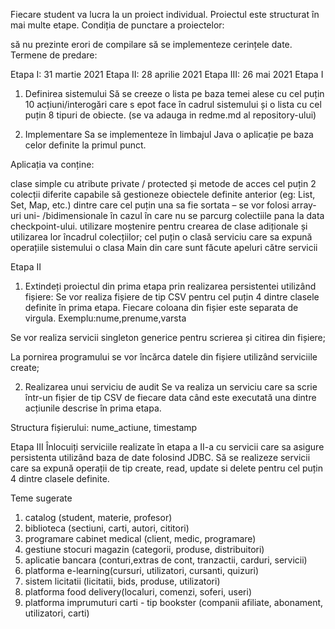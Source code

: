 Fiecare student va lucra la un proiect individual. Proiectul este structurat în mai multe etape. Condiția de punctare a proiectelor:

să nu prezinte erori de compilare
să se implementeze cerințele date.
Termene de predare:

Etapa I​: 31 martie 2021
Etapa II​: 28 aprilie 2021
Etapa III: 26 mai 2021
Etapa I
1) Definirea sistemului
Să se creeze o lista pe baza temei alese cu cel puțin 10 acțiuni/interogări care s epot face în cadrul sistemului și o lista cu cel puțin 8 tipuri de obiecte. (se va adauga in redme.md al repository-ului)

2) Implementare
Sa se implementeze în limbajul Java o aplicație pe baza celor definite la primul punct.

Aplicația va conține:

clase simple cu atribute private / protected și metode de acces
cel puțin 2 colecții diferite capabile să gestioneze obiectele definite anterior (eg: List, Set, Map, etc.) dintre care cel puțin una sa fie sortata – se vor folosi array-uri uni- /bidimensionale în cazul în care nu se parcurg colectiile pana la data checkpoint-ului.
utilizare moștenire pentru crearea de clase adiționale și utilizarea lor încadrul colecțiilor;
cel puțin o clasă serviciu care sa expună operațiile sistemului
o clasa Main din care sunt făcute apeluri către servicii

Etapa II
1) Extindeți proiectul din prima etapa prin realizarea persistentei utilizând fișiere:
Se vor realiza fișiere de tip CSV pentru cel puțin 4 dintre clasele definite în prima etapa. Fiecare coloana din fișier este separata de virgula. Exemplu:nume,prenume,varsta

Se vor realiza servicii singleton generice pentru scrierea și citirea din fișiere;

La pornirea programului se vor încărca datele din fișiere utilizând serviciile create;

2) Realizarea unui serviciu de audit
Se va realiza un serviciu care sa scrie într-un fișier de tip CSV de fiecare data când este executată una dintre acțiunile descrise în prima etapa.

Structura fișierului: nume_actiune, timestamp

Etapa III
Înlocuiți serviciile realizate în etapa a II-a cu servicii care sa asigure persistenta utilizând baza de date folosind JDBC.
Să se realizeze servicii care sa expună operații de tip create, read, update si delete pentru cel puțin 4 dintre clasele definite.

Teme sugerate

1) catalog (student, materie, profesor)
2) biblioteca (sectiuni, carti, autori, cititori)
3) programare cabinet medical (client, medic, programare)
4) gestiune stocuri magazin (categorii, produse, distribuitori) 
5) aplicatie bancara (conturi,extras de cont, tranzactii, carduri, servicii)
6) platforma e-learning(cursuri, utilizatori, cursanti, quizuri)
7) sistem licitatii (licitatii, bids, produse, utilizatori)
8) platforma food delivery(localuri, comenzi, soferi, useri)
9) platforma imprumuturi carti - tip bookster (companii afiliate, abonament, utilizatori, carti)

